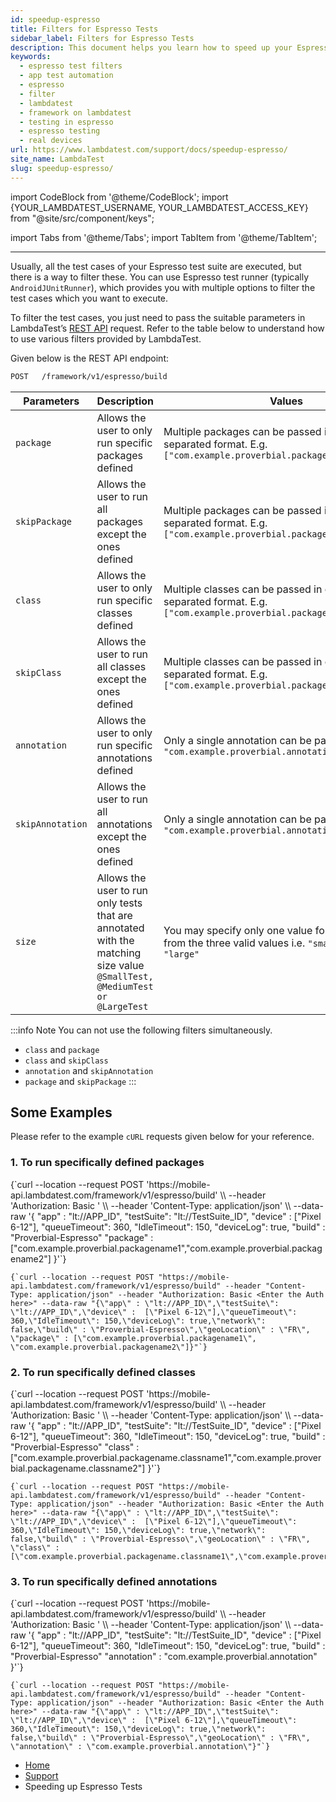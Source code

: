 ```yaml
---
id: speedup-espresso
title: Filters for Espresso Tests
sidebar_label: Filters for Espresso Tests
description: This document helps you learn how to speed up your Espresso Tests.
keywords:
  - espresso test filters
  - app test automation
  - espresso
  - filter
  - lambdatest
  - framework on lambdatest
  - testing in espresso
  - espresso testing
  - real devices
url: https://www.lambdatest.com/support/docs/speedup-espresso/
site_name: LambdaTest
slug: speedup-espresso/
---
```


import CodeBlock from '@theme/CodeBlock';
import {YOUR_LAMBDATEST_USERNAME, YOUR_LAMBDATEST_ACCESS_KEY} from "@site/src/component/keys";

import Tabs from '@theme/Tabs';
import TabItem from '@theme/TabItem';

<script type="application/ld+json"
      dangerouslySetInnerHTML={{ __html: JSON.stringify({
       "@context": "https://schema.org",
        "@type": "BreadcrumbList",
        "itemListElement": [{
          "@type": "ListItem",
          "position": 1,
          "name": "Home",
          "item": "https://www.lambdatest.com"
        },{
          "@type": "ListItem",
          "position": 2,
          "name": "Support",
          "item": "https://www.lambdatest.com/support/docs/"
        },{
          "@type": "ListItem",
          "position": 3,
          "name": "Filters for Espresso Test",
          "item": "https://www.lambdatest.com/support/docs/speedup-espresso/"
        }]
      })
    }}
></script>
---


Usually, all the test cases of your Espresso test suite are executed, but there is a way to filter these. You can use Espresso test runner (typically `AndroidJUnitRunner`), which provides you with multiple options to filter the test cases which you want to execute.

To filter the test cases, you just need to pass the suitable parameters in LambdaTest’s [REST API](https://www.lambdatest.com/support/docs/getting-started-with-espresso-testing/) request. Refer to the table below to understand how to use various filters provided by LambdaTest.

Given below is the REST API endpoint:

```bash
POST   /framework/v1/espresso/build
```


| Parameters                  | Description                  | Values                                                                                                                                                                   | Datatype                                                                                                                                                                                                                                                                                                                                                        |
| -------------------- | ------------------------------------------------------------------------------------------------------------------------------------------------------------------------ | ----------------------------------------------------------------------------------------------------------------------------------------------------------------------------------------------------------------------------------------------------------------------------------------------------------------------------------------------------------------------------- | ------------------------------------------------------------------------------------------------------------------------------------------------------------------------ |
| `package`               | Allows the user to only run specific packages defined               | Multiple packages can be passed in comma-separated format. E.g. `["com.example.proverbial.packagename"]`                                                                                                                                                             | Array                                                                                                                                                                                                                                                                                                                                                             |
| `skipPackage`               | Allows the user to run all packages except the ones defined               | Multiple packages can be passed in comma-separated format. E.g. `["com.example.proverbial.packagename"]`                                                                                                                                                             | Array                                                                                                                                                                                                                                                                                                                                                             |
| `class`               | Allows the user to only run specific classes defined               | Multiple classes can be passed in comma-separated format. E.g. `["com.example.proverbial.packagename.classname"]`                                                                                                                                                             | Array                                                                                                                                                                                                                                                                                                                                                             |
| `skipClass`               | Allows the user to run all classes except the ones defined               | Multiple classes can be passed in comma-separated format. E.g. `["com.example.proverbial.packagename.classname"]`                                                                                                                                                             | Array                                                                                                                                                                                                                                                                                                                                                             |
| `annotation`               | Allows the user to only run specific annotations defined               | Only a single annotation can be passed. E.g. `"com.example.proverbial.annotation"`                                                                                                                                                             | String                                                                                                                                                                                                                                                                                                                                                             |
| `skipAnnotation`               | Allows the user to run all annotations except the ones defined               | Only a single annotation can be passed. E.g. `"com.example.proverbial.annotation"`                                                                                                                                                             | String                                                                                                                                                                                                                                                                                                                                                             |
| `size`               | Allows the user to run only tests that are annotated with the matching size value `@SmallTest, @MediumTest or @LargeTest`               | You may specify only one value for this property from the three valid values i.e. `"small", "medium", "large"`                                                                                                                                                             | String                                                                                                                                                                                                                                                                                                                                                            |

:::info Note
You can not use the following filters simultaneously. 
- `class` and `package`
- `class` and `skipClass`
- `annotation` and `skipAnnotation`
- `package` and `skipPackage`
:::

## Some Examples

Please refer to the example `cURL` requests given below for your reference.

### 1. To run specifically defined packages

<Tabs className="docs__val">

<TabItem value="bash" label="MacOS/Linux" default>
  <div className="lambdatest__codeblock">
  <CodeBlock className="language-bash">
    {`curl --location --request POST 'https://mobile-api.lambdatest.com/framework/v1/espresso/build' \\
        --header 'Authorization: Basic <Enter_Basic_Auth>' \\
        --header 'Content-Type: application/json' \\
        --data-raw '{
            "app" : "lt://APP_ID",
            "testSuite": "lt://TestSuite_ID",
            "device" :  ["Pixel 6-12"],
            "queueTimeout": 360,
            "IdleTimeout": 150,
            "deviceLog": true,
            "build" : "Proverbial-Espresso"
            "package" : ["com.example.proverbial.packagename1","com.example.proverbial.packagename2"] 
            }'`}
  </CodeBlock>
  </div>
</TabItem>


<TabItem value="powershell" label="Windows" default>
  <div className="lambdatest__codeblock">
  <CodeBlock className="language-powershell">

  ```
  {`curl --location --request POST "https://mobile-api.lambdatest.com/framework/v1/espresso/build" --header "Content-Type: application/json" --header "Authorization: Basic <Enter the Auth here>" --data-raw "{\"app\" : \"lt://APP_ID\",\"testSuite\": \"lt://APP_ID\",\"device\" :  [\"Pixel 6-12\"],\"queueTimeout\": 360,\"IdleTimeout\": 150,\"deviceLog\": true,\"network\": false,\"build\" : \"Proverbial-Espresso\",\"geoLocation\" : \"FR\", \"package\" : [\"com.example.proverbial.packagename1\", \"com.example.proverbial.packagename2\"]}"`}
  ```

  </CodeBlock>
  </div>
</TabItem>
</Tabs>

### 2. To run specifically defined classes

<Tabs className="docs__val">

<TabItem value="bash" label="MacOS/Linux" default>
  <div className="lambdatest__codeblock">
  <CodeBlock className="language-bash">
    {`curl --location --request POST 'https://mobile-api.lambdatest.com/framework/v1/espresso/build' \\
        --header 'Authorization: Basic <Enter_Basic_Auth>' \\
        --header 'Content-Type: application/json' \\
        --data-raw '{
            "app" : "lt://APP_ID",
            "testSuite": "lt://TestSuite_ID",
            "device" :  ["Pixel 6-12"],
            "queueTimeout": 360,
            "IdleTimeout": 150,
            "deviceLog": true,
            "build" : "Proverbial-Espresso"
            "class" : ["com.example.proverbial.packagename.classname1","com.example.proverbial.packagename.classname2"] 
            }'`}
  </CodeBlock>
  </div>
</TabItem>


<TabItem value="powershell" label="Windows" default>
  <div className="lambdatest__codeblock">
  <CodeBlock className="language-powershell">

  ```
  {`curl --location --request POST "https://mobile-api.lambdatest.com/framework/v1/espresso/build" --header "Content-Type: application/json" --header "Authorization: Basic <Enter the Auth here>" --data-raw "{\"app\" : \"lt://APP_ID\",\"testSuite\": \"lt://APP_ID\",\"device\" :  [\"Pixel 6-12\"],\"queueTimeout\": 360,\"IdleTimeout\": 150,\"deviceLog\": true,\"network\": false,\"build\" : \"Proverbial-Espresso\",\"geoLocation\" : \"FR\", \"class\" : [\"com.example.proverbial.packagename.classname1\",\"com.example.proverbial.packagename.classname2\"]}"`}
  ```

  </CodeBlock>
  </div>
</TabItem>
</Tabs>

### 3. To run specifically defined annotations

<Tabs className="docs__val">

<TabItem value="bash" label="MacOS/Linux" default>
  <div className="lambdatest__codeblock">
  <CodeBlock className="language-bash">
    {`curl --location --request POST 'https://mobile-api.lambdatest.com/framework/v1/espresso/build' \\
        --header 'Authorization: Basic <Enter_Basic_Auth>' \\
        --header 'Content-Type: application/json' \\
        --data-raw '{
            "app" : "lt://APP_ID",
            "testSuite": "lt://TestSuite_ID",
            "device" :  ["Pixel 6-12"],
            "queueTimeout": 360,
            "IdleTimeout": 150,
            "deviceLog": true,
            "build" : "Proverbial-Espresso"
            "annotation" : "com.example.proverbial.annotation" 
            }'`}
  </CodeBlock>
  </div>
</TabItem>


<TabItem value="powershell" label="Windows" default>
  <div className="lambdatest__codeblock">
  <CodeBlock className="language-powershell">

  ```
  {`curl --location --request POST "https://mobile-api.lambdatest.com/framework/v1/espresso/build" --header "Content-Type: application/json" --header "Authorization: Basic <Enter the Auth here>" --data-raw "{\"app\" : \"lt://APP_ID\",\"testSuite\": \"lt://APP_ID\",\"device\" :  [\"Pixel 6-12\"],\"queueTimeout\": 360,\"IdleTimeout\": 150,\"deviceLog\": true,\"network\": false,\"build\" : \"Proverbial-Espresso\",\"geoLocation\" : \"FR\", \"annotation\" : \"com.example.proverbial.annotation\"}"`}
  ```

  </CodeBlock>
  </div>
</TabItem>
</Tabs>



<nav aria-label="breadcrumbs">
  <ul className="breadcrumbs">
    <li className="breadcrumbs__item">
      <a className="breadcrumbs__link" target="_self" href="https://www.lambdatest.com">
        Home
      </a>
    </li>
    <li className="breadcrumbs__item">
      <a className="breadcrumbs__link" target="_self" href="https://www.lambdatest.com/support/docs/">
        Support
      </a>
    </li>
    <li className="breadcrumbs__item breadcrumbs__item--active">
      <span className="breadcrumbs__link"> Speeding up Espresso Tests</span>
    </li>
  </ul>
</nav>